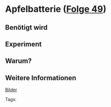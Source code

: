 # Apfelbatterie ([Folge 49](http://minkorrekt.de/methodisch-inkorrekt-folge-49-spontane-bierbatterie/))

## Benötigt wird


## Experiment


## Warum?

## Weitere Informationen

[Bilder](https://plus.google.com/photos/107341743493109591753/albums/6142673270620799473?authkey=CI_1g8Krssoe)


Tags: 
